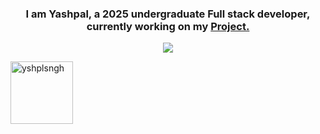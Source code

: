 <h3 align="center">
I am Yashpal, a 2025 undergraduate Full stack developer, currently working on my <a href="https://github.com/yshplsngh/feedback-testimonial">Project.</a>
</h3>
<p align="center">
  <img align="center" src="https://wallpaperaccess.com//full/8881418.gif">
</p>
<p align="left"> <img width="100" src="https://komarev.com/ghpvc/?username=yshplsngh&label=Profile%20views&color=0e75b6&style=flat" alt="yshplsngh" /> </p>
